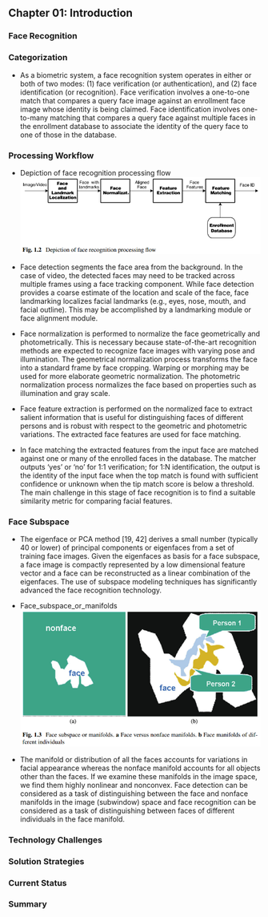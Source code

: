 ## Chapter 01: Introduction

### Face Recognition

### Categorization

- As a biometric system, a face recognition system operates in either or both of two modes: (1) face verification (or authentication), and (2) face identification (or recognition). Face verification involves a one-to-one match that compares a query face image against an enrollment face image whose identity is being claimed. Face identification involves one-to-many matching that compares a query face against multiple faces in the enrollment database to associate the identity of the query face to one of those in the database.

### Processing Workflow

- Depiction of face recognition processing flow  
![alt text](img/fig_1_1_Depiction_of_face_recognition_processing_flow.PNG)  

- Face detection segments the face area from the background. In the case of video, the detected faces may need to be tracked across multiple frames using a face tracking component. While face detection provides a coarse estimate of the location and scale of the face, face landmarking localizes facial landmarks (e.g., eyes, nose, mouth, and facial outline). This may be accomplished by a landmarking module or face alignment module.

- Face normalization is performed to normalize the face geometrically and photometrically. This is necessary because state-of-the-art recognition methods are expected to recognize face images with varying pose and illumination. The geometrical normalization process transforms the face into a standard frame by face cropping. Warping or morphing may be used for more elaborate geometric normalization. The photometric normalization process normalizes the face based on properties such as illumination and gray scale.

- Face feature extraction is performed on the normalized face to extract salient information that is useful for distinguishing faces of different persons and is robust with respect to the geometric and photometric variations. The extracted face features are used for face matching.

- In face matching the extracted features from the input face are matched against one or many of the enrolled faces in the database. The matcher outputs ‘yes’ or ‘no’ for 1:1 verification; for 1:N identification, the output is the identity of the input face when the top match is found with sufficient confidence or unknown when the tip match score is below a threshold. The main challenge in this stage of face recognition is to find a suitable similarity metric for comparing facial features.

### Face Subspace

- The eigenface or PCA method [19, 42] derives a small number (typically 40 or lower) of principal components or eigenfaces from a set of training face images. Given the eigenfaces as basis for a face subspace, a face image is compactly represented by a low dimensional feature vector and a face can be reconstructed as a linear combination of the eigenfaces. The use of subspace modeling techniques has significantly advanced the face recognition technology.

- Face_subspace_or_manifolds  
![alt text](img/fig_1_2_Face_subspace_or_manifolds.PNG)  

- The manifold or distribution of all the faces accounts for variations in facial appearance whereas the nonface manifold accounts for all objects other than the faces. If we examine these manifolds in the image space, we find them highly nonlinear and nonconvex. Face detection can be considered as a task of distinguishing between the face and nonface manifolds in the image (subwindow) space and face recognition can be considered as a task of distinguishing between faces of different individuals in the face manifold.

### Technology Challenges

### Solution Strategies

### Current Status

### Summary